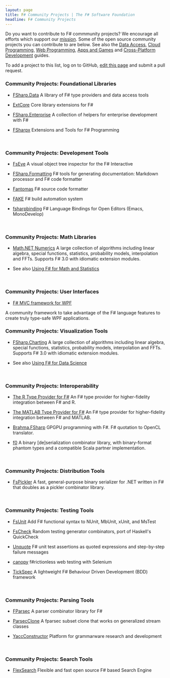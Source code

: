 ```yaml
---
layout: page
title: F# Community Projects | The F# Software Foundation
headline: F# Community Projects
---
```


Do you want to contribute to F# commmunity projects?  We encourage
all efforts which support our [mission](/foundation.html). Some of the open source community projects 
you can contribute to are below. See also the [Data Access](/data-access), 
[Cloud Programming](/cloud), [Web Programming](/webstacks), [Apps and Games](/apps-and-games)
and [Cross-Platform Development](/guides/mac-linux-cross-platform/) guides.

To add a project to this list, log on to GitHub, [edit this page](https://github.com/fsharp/fsfoundation/edit/gh-pages/use/osprojects/index.md) and submit a pull request.


### Community Projects: Foundational Libraries 

*  [FSharp.Data](https://github.com/fsharp/FSharp.Data) A library of F# type providers and data access tools

*  [ExtCore](https://github.com/jack-pappas/ExtCore) Core library extensions for F#

*  [FSharp.Enterprise](https://github.com/colinbull/FSharp.Enterprise) A collection of helpers for enterprise development with F#

*  [FSharpx](https://github.com/fsharp/fsharpx]) Extensions and Tools for F# Programming

<br />

### Community Projects: Development Tools

*  [FsEye](https://code.google.com/p/fseye/) A visual object tree inspector for the F# Interactive

*  [FSharp.Formatting](https://github.com/tpetricek/FSharp.Formatting) F# tools for generating documentation: Markdown processor and F# code formatter

*  [Fantomas](https://github.com/dungpa/fantomas) F# source code formatter

*  [FAKE](https://github.com/fsharp/FAKE) F# build automation system

*  [fsharpbinding](https://github.com/fsharp/fsharpbinding) F# Language Bindings for Open Editors (Emacs, MonoDevelop)


<br />

### Community Projects: Math Libraries

*  [Math.NET Numerics](http://numerics.mathdotnet.com/) A large collection of algorithms including linear algebra, special functions, statistics, probability models, interpolation and FFTs. Supports F# 3.0 with idiomatic extension modules.

*  See also [Using F# for Math and Statistics](/math)


<br />

### Community Projects: User Interfaces

* [F# MVC framework for WPF](https://github.com/dmitry-a-morozov/fsharp-wpf-mvc-series/)

A community framework to take advantage of the F# language features to create truly type-safe WPF applications.


### Community Projects: Visualization Tools

* [FSharp.Charting](http://numerics.mathdotnet.com/) A large collection of algorithms including linear algebra, special functions, statistics, probability models, interpolation and FFTs. Supports F# 3.0 with idiomatic extension modules.

*  See also [Using F# for Data Science](/data-science)


<br />

### Community Projects: Interoperability 

*  [The R Type Provider for F#](http://github.com/BlueMountainCapital/FSharpRProvider#f-r-provider/) An F# type provider for higher-fidelity integration between F# and R.

*  [The MATLAB Type Provider for F#](http://bayardrock.github.io/Matlab-Type-Provider/) An F# type provider for higher-fidelity integration between F# and MATLAB.

*  [Brahma.FSharp](https://github.com/gsvgit/Brahma.FSharp) GPGPU programming with F#. F# quotation to OpenCL translator.

*  [f0](https://bitbucket.org/pchiusano/f0) A binary [de]serialization combinator library, with binary-format phantom types and a compatible Scala partner implementation.

<br />

### Community Projects: Distribution Tools

*  [FsPickler](https://github.com/eiriktsarpalis/FsPickler) A fast, general-purpose binary serializer for .NET written in F# that doubles as a pickler combinator library.

<br />

### Community Projects: Testing Tools

*  [FsUnit](https://github.com/fsharp/FsUnit) Add F# functional syntax to NUnit, MbUnit, xUnit, and MsTest

*  [FsCheck](https://github.com/fsharp/FsCheck) Random testing generator combinators, port of Haskell's QuickCheck

*  [Unquote](https://code.google.com/p/unquote/) F# unit test assertions as quoted expressions and step-by-step failure messages

*  [canopy](http://lefthandedgoat.github.io/canopy/) f#rictionless web testing with Selenium

*  [TickSpec](http://tickspec.codeplex.com/) A lightweight F# Behaviour Driven Development (BDD) framework


<br />

### Community Projects: Parsing Tools

*  [FParsec](http://www.quanttec.com/fparsec/) A parser combinator library for F#

*  [ParsecClone](https://github.com/devshorts/ParsecClone) A fparsec subset clone that works on generalized stream classes

*  [YaccConstructor](https://recursive-ascent.googlecode.com) Platform for grammarware research and development


<br />


### Community Projects: Search Tools

*  [FlexSearch](http://www.flexsearch.net/) Flexible and fast open source F# based Search Engine

<br />
